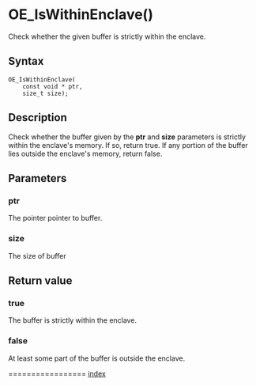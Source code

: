 # OE_IsWithinEnclave()

Check whether the given buffer is strictly within the enclave.

## Syntax

    OE_IsWithinEnclave(
        const void * ptr,
        size_t size);
## Description 

Check whether the buffer given by the **ptr** and **size** parameters is strictly within the enclave's memory. If so, return true. If any portion of the buffer lies outside the enclave's memory, return false.





## Parameters

### ptr

The pointer pointer to buffer.


### size

The size of buffer


## Return value

### true

The buffer is strictly within the enclave.


### false

At least some part of the buffer is outside the enclave.


=================
[index](index.md)

